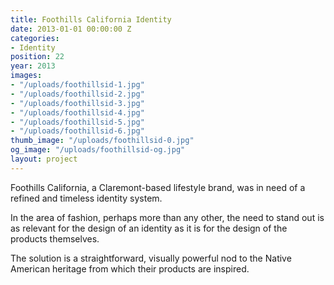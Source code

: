 ```yaml
---
title: Foothills California Identity
date: 2013-01-01 00:00:00 Z
categories:
- Identity
position: 22
year: 2013
images:
- "/uploads/foothillsid-1.jpg"
- "/uploads/foothillsid-2.jpg"
- "/uploads/foothillsid-3.jpg"
- "/uploads/foothillsid-4.jpg"
- "/uploads/foothillsid-5.jpg"
- "/uploads/foothillsid-6.jpg"
thumb_image: "/uploads/foothillsid-0.jpg"
og_image: "/uploads/foothillsid-og.jpg"
layout: project
---
```


Foothills California, a Claremont-based lifestyle brand, was in need of a refined and timeless identity system.


In the area of fashion, perhaps more than any other, the need to stand out is as relevant for the design of an identity as it is for the design of the products themselves.

The solution is a straightforward, visually powerful nod to the Native American heritage from which their products are inspired.
